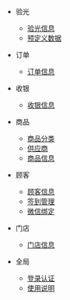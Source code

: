 - 验光

    - [验光信息](/验光/验光信息.md)
    - [预定义数据](/验光/预定义数据.md)

- 订单

    - [订单信息](/订单/订单信息.md)

- 收银

    - [收银信息](/收银/收银信息.md)

- 商品

    - [商品分类](/商品/商品分类.md)
    - [供应商](/商品/供应商.md)
    - [商品信息](/商品/商品信息.md)

- 顾客

    - [顾客信息](/顾客/顾客信息.md)
    - [签到管理](/顾客/签到管理.md)
    - [微信绑定](/顾客/微信绑定.md)

- 门店

    - [门店信息](/门店/门店信息.md)

- 全局

    - [登录认证](/全局/登录认证.md)
    - [使用说明](/全局/使用说明.md)